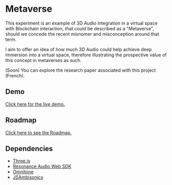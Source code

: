 # Metaverse

This experiment is an example of 3D Audio integration in a virtual space with Blockchain interaction, that could be described as a "Metaverse", should we concede the recent misnomer and misconception around that term.

I aim to offer an idea of how much 3D Audio could help achieve deep immersion into a virtual space, therefore illustrating the prospective value of this concept in metaverses as such.

(Soon) You can explore the research paper associated with this project (French).

## Demo

<a href="https://polar0.github.io/metaverse/">Click here for the live demo.</a>

## Roadmap

<a href="https://polarzero.notion.site/Roadmap-bccd54bf20b44be9aca686c6c6e71bda">Click here to see the Roadmap.</a>

## Dependencies

<ul>
<li><a href="https://github.com/mrdoob/three.js">Three.js</a></li>
<li><a href="https://github.com/resonance-audio/resonance-audio-web-sdk">Resonance Audio Web SDK</a></li>
<li><a href=https://github.com/GoogleChrome/omnitone>Omnitone</a></li>
<li><a href="https://github.com/polarch/JSAmbisonics">JSAmbisonics</a></li>
</ul>
